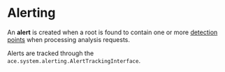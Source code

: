 # Alerting

An **alert** is created when a root is found to contain one or more [detection points](../design/detection_points.md) when processing analysis requests. 

Alerts are tracked through the `ace.system.alerting.AlertTrackingInterface`.
